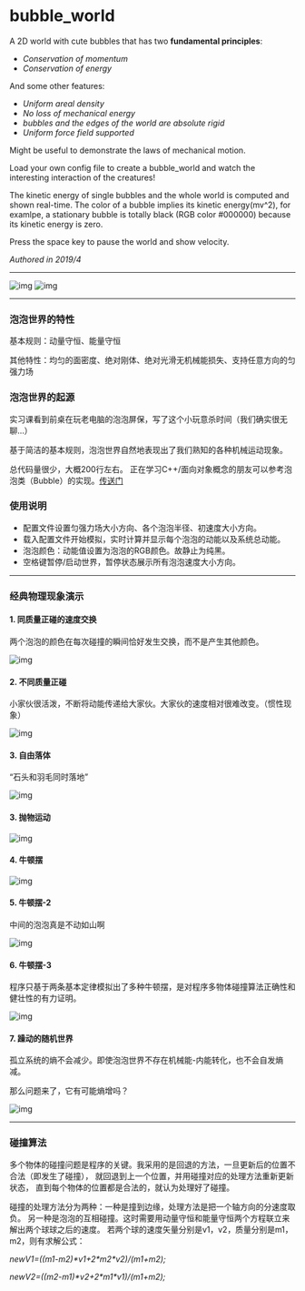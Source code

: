 # bubble_world
A 2D world with cute bubbles that has two **fundamental principles**:

- *Conservation of momentum*
- *Conservation of energy*

And some other features:
- *Uniform areal density*
- *No loss of mechanical energy*
- *bubbles and the edges of the world are absolute rigid*
- *Uniform force field supported*

Might be useful to demonstrate the laws of mechanical motion.

Load your own config file to create a bubble_world and watch the interesting interaction of the creatures!

The kinetic energy of single bubbles and the whole world is computed and shown real-time. The color of a bubble implies its kinetic energy(mv^2), for examlpe, a stationary bubble is totally black (RGB color #000000) because its kinetic energy is zero. 

Press the space key to pause the world and show velocity.

*Authored in 2019/4*

***
![img](https://github.com/lichengchen/bubble_world/blob/main/gifs/6-1.gif) 
![img](https://github.com/lichengchen/bubble_world/blob/main/gifs/6-8.gif) 
***

### 泡泡世界的特性
基本规则：动量守恒、能量守恒

其他特性：均匀的面密度、绝对刚体、绝对光滑无机械能损失、支持任意方向的匀强力场

### 泡泡世界的起源
实习课看到前桌在玩老电脑的泡泡屏保，写了这个小玩意杀时间（我们确实很无聊...）

基于简洁的基本规则，泡泡世界自然地表现出了我们熟知的各种机械运动现象。

总代码量很少，大概200行左右。 正在学习C++/面向对象概念的朋友可以参考泡泡类（Bubble）的实现。[传送门](https://github.com/lichengchen/bubble_world/blob/main/bubble.h)

### 使用说明
- 配置文件设置匀强力场大小方向、各个泡泡半径、初速度大小方向。
- 载入配置文件开始模拟，实时计算并显示每个泡泡的动能以及系统总动能。
- 泡泡颜色：动能值设置为泡泡的RGB颜色。故静止为纯黑。
- 空格键暂停/启动世界，暂停状态展示所有泡泡速度大小方向。

***

### 经典物理现象演示
#### 1. 同质量正碰的速度交换
两个泡泡的颜色在每次碰撞的瞬间恰好发生交换，而不是产生其他颜色。

![img](https://github.com/lichengchen/bubble_world/blob/main/gifs/6-2.gif) 

#### 2. 不同质量正碰
小家伙很活泼，不断将动能传递给大家伙。大家伙的速度相对很难改变。（惯性现象）

![img](https://github.com/lichengchen/bubble_world/blob/main/gifs/6-3.gif) 

#### 3. 自由落体
“石头和羽毛同时落地”

![img](https://github.com/lichengchen/bubble_world/blob/main/gifs/6-4.gif) 

#### 3. 抛物运动
![img](https://github.com/lichengchen/bubble_world/blob/main/gifs/6-5.gif) 

#### 4. 牛顿摆
![img](https://github.com/lichengchen/bubble_world/blob/main/gifs/6-6.gif) 

#### 5. 牛顿摆-2
中间的泡泡真是不动如山啊

![img](https://github.com/lichengchen/bubble_world/blob/main/gifs/6-7.gif) 

#### 6. 牛顿摆-3
程序只基于两条基本定律模拟出了多种牛顿摆，是对程序多物体碰撞算法正确性和健壮性的有力证明。

![img](https://github.com/lichengchen/bubble_world/blob/main/gifs/6-8.gif) 

#### 7. 躁动的随机世界
孤立系统的熵不会减少。即使泡泡世界不存在机械能-内能转化，也不会自发熵减。

那么问题来了，它有可能熵增吗？

![img](https://github.com/lichengchen/bubble_world/blob/main/gifs/6-1.gif) 

***

### 碰撞算法

多个物体的碰撞问题是程序的关键。我采用的是回退的方法，一旦更新后的位置不合法（即发生了碰撞）， 就回退到上一个位置，并用碰撞对应的处理方法重新更新状态， 直到每个物体的位置都是合法的，就认为处理好了碰撞。

碰撞的处理方法分为两种：一种是撞到边缘，处理方法是把一个轴方向的分速度取负。 另一种是泡泡的互相碰撞。这时需要用动量守恒和能量守恒两个方程联立来解出两个球球之后的速度。 若两个球的速度矢量分别是v1，v2，质量分别是m1，m2，则有求解公式：

*newV1=((m1-m2)\*v1+2\*m2\*v2)/(m1+m2);*

*newV2=((m2-m1)\*v2+2\*m1\*v1)/(m1+m2);*

